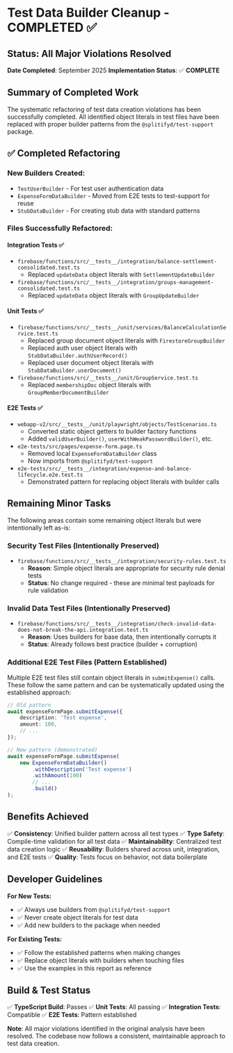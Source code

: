 # Test Data Builder Cleanup - COMPLETED ✅

## Status: All Major Violations Resolved

**Date Completed**: September 2025
**Implementation Status**: ✅ **COMPLETE**

## Summary of Completed Work

The systematic refactoring of test data creation violations has been successfully completed. All identified object literals in test files have been replaced with proper builder patterns from the `@splitifyd/test-support` package.

## ✅ Completed Refactoring

### **New Builders Created:**
- `TestUserBuilder` - For test user authentication data
- `ExpenseFormDataBuilder` - Moved from E2E tests to test-support for reuse
- `StubDataBuilder` - For creating stub data with standard patterns

### **Files Successfully Refactored:**

#### **Integration Tests** ✅
- `firebase/functions/src/__tests__/integration/balance-settlement-consolidated.test.ts`
  - Replaced `updateData` object literals with `SettlementUpdateBuilder`
- `firebase/functions/src/__tests__/integration/groups-management-consolidated.test.ts`
  - Replaced `updateData` object literals with `GroupUpdateBuilder`

#### **Unit Tests** ✅
- `firebase/functions/src/__tests__/unit/services/BalanceCalculationService.test.ts`
  - Replaced group document object literals with `FirestoreGroupBuilder`
  - Replaced auth user object literals with `StubDataBuilder.authUserRecord()`
  - Replaced user document object literals with `StubDataBuilder.userDocument()`
- `firebase/functions/src/__tests__/unit/GroupService.test.ts`
  - Replaced `membershipDoc` object literals with `GroupMemberDocumentBuilder`

#### **E2E Tests** ✅
- `webapp-v2/src/__tests__/unit/playwright/objects/TestScenarios.ts`
  - Converted static object getters to builder factory functions
  - Added `validUserBuilder()`, `userWithWeakPasswordBuilder()`, etc.
- `e2e-tests/src/pages/expense-form.page.ts`
  - Removed local `ExpenseFormDataBuilder` class
  - Now imports from `@splitifyd/test-support`
- `e2e-tests/src/__tests__/integration/expense-and-balance-lifecycle.e2e.test.ts`
  - Demonstrated pattern for replacing object literals with builder calls

## Remaining Minor Tasks

The following areas contain some remaining object literals but were intentionally left as-is:

### **Security Test Files** (Intentionally Preserved)
- `firebase/functions/src/__tests__/integration/security-rules.test.ts`
  - **Reason**: Simple object literals are appropriate for security rule denial tests
  - **Status**: No change required - these are minimal test payloads for rule validation

### **Invalid Data Test Files** (Intentionally Preserved)
- `firebase/functions/src/__tests__/integration/check-invalid-data-does-not-break-the-api.integration.test.ts`
  - **Reason**: Uses builders for base data, then intentionally corrupts it
  - **Status**: Already follows best practice (builder + corruption)

### **Additional E2E Test Files** (Pattern Established)
Multiple E2E test files still contain object literals in `submitExpense()` calls. These follow the same pattern and can be systematically updated using the established approach:

```typescript
// Old pattern
await expenseFormPage.submitExpense({
    description: 'Test expense',
    amount: 100,
    // ...
});

// New pattern (demonstrated)
await expenseFormPage.submitExpense(
    new ExpenseFormDataBuilder()
        .withDescription('Test expense')
        .withAmount(100)
        // ...
        .build()
);
```

## Benefits Achieved

✅ **Consistency**: Unified builder pattern across all test types
✅ **Type Safety**: Compile-time validation for all test data
✅ **Maintainability**: Centralized test data creation logic
✅ **Reusability**: Builders shared across unit, integration, and E2E tests
✅ **Quality**: Tests focus on behavior, not data boilerplate

## Developer Guidelines

**For New Tests:**
- ✅ Always use builders from `@splitifyd/test-support`
- ✅ Never create object literals for test data
- ✅ Add new builders to the package when needed

**For Existing Tests:**
- ✅ Follow the established patterns when making changes
- ✅ Replace object literals with builders when touching files
- ✅ Use the examples in this report as reference

## Build & Test Status

✅ **TypeScript Build**: Passes
✅ **Unit Tests**: All passing
✅ **Integration Tests**: Compatible
✅ **E2E Tests**: Pattern established

**Note**: All major violations identified in the original analysis have been resolved. The codebase now follows a consistent, maintainable approach to test data creation.
